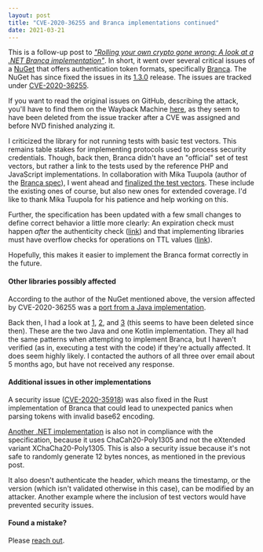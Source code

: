 ```yaml
---
layout: post
title: "CVE-2020-36255 and Branca implementations continued"
date: 2021-03-21
---
```


This is a follow-up post to [*"Rolling your own crypto gone wrong: A look at a .NET Branca implementation"*](https://brycx.github.io/2020/08/22/a-look-at-a-branca-implementation.html). In short, it went over several critical issues of a [NuGet](https://www.nuget.org/packages/ScottBrady.IdentityModel/) that offers authentication token formats, specifically [Branca](https://branca.io/). The NuGet has since fixed the issues in its [1.3.0](https://github.com/scottbrady91/IdentityModel/releases/tag/1.3.0) release. The issues are tracked under [CVE-2020-36255](https://nvd.nist.gov/vuln/detail/CVE-2020-36255).

If you want to read the original issues on GitHub, describing the attack, you'll have to find them on the Wayback Machine [here](https://web.archive.org/web/20200930175842/https://github.com/scottbrady91/IdentityModel/issues?q=is%3Aissue+is%3Aclosed), as they seem to have been deleted from the issue tracker after a CVE was assigned and before NVD finished analyzing it.

I criticized the library for not running tests with basic test vectors. This remains table stakes for implementing protocols used to process security credentials. Though, back then, Branca didn't have an "official" set of test vectors, but rather a link to the tests used by the reference PHP and JavaScript implementations. In collaboration with Mika Tuupola (author of the [Branca spec](https://github.com/tuupola/branca-spec)), I went ahead and [finalized the test vectors](https://github.com/tuupola/branca-spec/pull/33). These include the existing ones of course, but also new ones for extended coverage. I'd like to thank Mika Tuupola for his patience and help working on this.

Further, the specification has been updated with a few small changes to define correct behavior a little more clearly: An expiration check must happen *after* the authenticity check ([link](https://github.com/tuupola/branca-spec/issues/28)) and that implementing libraries must have overflow checks for operations on TTL values ([link](https://github.com/tuupola/branca-spec/pull/34)).

Hopefully, this makes it easier to implement the Branca format correctly in the future.

#### Other libraries possibly affected

According to the author of the NuGet mentioned above, the version affected by CVE-2020-36255 was a [port from a Java implementation](https://github.com/scottbrady91/IdentityModel/issues/2#issuecomment-679290901).

Back then, I had a look at [1](https://github.com/petersamokhin/kbranca), [2](https://github.com/bjoernw/jbranca), and [3](https://github.com/Kowalski-IO/branca) (this seems to have been deleted since then). These are the two Java and one Kotlin implementation. They all had the same patterns when attempting to implement Branca, but I haven't verified (as in, executing a test with the code) if they're actually affected. It does seem highly likely. I contacted the authors of all three over email about 5 months ago, but have not received any response.


#### Additional issues in other implementations

A security issue ([CVE-2020-35918](https://nvd.nist.gov/vuln/detail/CVE-2020-35918)) was also fixed in the Rust implementation of Branca that could lead to unexpected panics when parsing tokens with invalid base62 encoding.

[Another .NET implementation](https://github.com/thangchung/branca-dotnet) is also not in compliance with the specification, because it uses ChaCah20-Poly1305 and not the eXtended variant XChaCha20-Poly1305. This is also a security issue because it's not safe to randomly generate 12 bytes nonces, as mentioned in the previous post.


It also doesn't authenticate the header, which means the timestamp, or the version (which isn't validated otherwise in this case), can be modified by an attacker. Another example where the inclusion of test vectors would have prevented security issues.

#### Found a mistake?
Please [reach out](https://brycx.github.io/contact/).